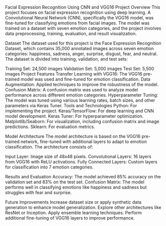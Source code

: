 Facial Expression Recognition Using CNN and VGG16
Project Overview
This project focuses on facial expression recognition using deep learning. A Convolutional Neural Network (CNN), specifically the VGG16 model, was fine-tuned for classifying emotions from facial images. The model was trained on a dataset with seven emotion categories, and the project involves data preprocessing, training, evaluation, and result visualization.

Dataset
The dataset used for this project is the Face Expression Recognition Dataset, which contains 35,000 annotated images across seven emotion categories: happiness, sadness, anger, surprise, disgust, fear, and neutral. The dataset is divided into training, validation, and test sets:

Training Set: 24,500 images
Validation Set: 5,000 images
Test Set: 5,500 images
Project Features
Transfer Learning with VGG16: The VGG16 pre-trained model was used and fine-tuned for emotion classification.
Data Augmentation: Applied techniques to improve the robustness of the model.
Confusion Matrix: A confusion matrix was used to analyze model performance across different emotion categories.
Hyperparameter Tuning: The model was tuned using various learning rates, batch sizes, and other parameters via Keras Tuner.
Tools and Technologies
Python: For implementing the project.
Keras/TensorFlow: For deep learning and CNN model development.
Keras Tuner: For hyperparameter optimization.
Matplotlib/Seaborn: For visualization, including confusion matrix and image predictions.
Sklearn: For evaluation metrics.

Model Architecture
The model architecture is based on the VGG16 pre-trained network, fine-tuned with additional layers to adapt to emotion classification. The architecture consists of:

Input Layer: Image size of 48x48 pixels.
Convolutional Layers: 16 layers from VGG16 with ReLU activations.
Fully Connected Layers: Custom layers for classification into 7 emotion categories.

Results and Evaluation
Accuracy: The model achieved 85% accuracy on the validation set and 83% on the test set.
Confusion Matrix: The model performs well in classifying emotions like happiness and sadness but struggles with fear and surprise.

Future Improvements
Increase dataset size or apply synthetic data generation to enhance model generalization.
Explore other architectures like ResNet or Inception.
Apply ensemble learning techniques.
Perform additional fine-tuning of VGG16 layers to improve performance.
